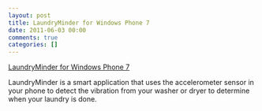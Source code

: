 ```yaml
---
layout: post
title: LaundryMinder for Windows Phone 7
date: 2011-06-03 00:00
comments: true
categories: []
---
```

<a href="http://www.windowsphone.com/en-us/apps/2b36d281-9189-e011-986b-78e7d1fa76f8">LaundryMinder for Windows Phone 7</a>

<p>LaundryMinder is a smart application that uses the accelerometer sensor in your phone to detect the vibration from your washer or dryer to determine when your laundry is done.</p>
